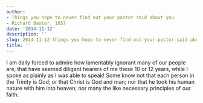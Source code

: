 ```yaml
---
author:
- Things you hope to never find out your pastor said about you
- Richard Baxter, 1657
date: '2014-11-12'
description: ''
slug: 2014-11-12-things-you-hope-to-never-find-out-your-pastor-said-about-you
title: ''
---
```

I am daily forced to admire how lamentably ignorant many of our people are, that have seemed diligent hearers of me these 10 or 12 years, while I spoke as plainly as I was able to speak! Some know not that each person in the Trinity is God; or that Christ is God and man; nor that he took his human nature with him into heaven; nor many the like necessary principles of our faith.



